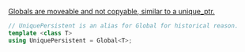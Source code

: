 [Globals are moveable and not copyable, similar to a unique_ptr.](https://groups.google.com/g/v8-users/c/uSx4F8Uvwis/m/Dvlz55KuAAAJ)
```cpp
// UniquePersistent is an alias for Global for historical reason.
template <class T>
using UniquePersistent = Global<T>;
```
